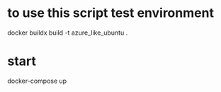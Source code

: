 # to use this script test environment

docker buildx build -t azure_like_ubuntu .

# start
docker-compose up